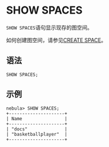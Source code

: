 # SHOW SPACES

`SHOW SPACES`语句显示现存的图空间。

如何创建图空间，请参见[CREATE SPACE](./../../9.space-statements/1.create-space.md)。

## 语法

```ngql
SHOW SPACES;
```

## 示例

```ngql
nebula> SHOW SPACES;
+---------------------+
| Name                |
+---------------------+
| "docs"              |
| "basketballplayer"  |
+---------------------+
```

